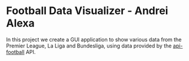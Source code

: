 # Football Data Visualizer - Andrei Alexa

In this project we create a GUI application to show various data from the Premier League, La Liga and Bundesliga,
using data provided by the [api-football](https://www.api-football.com/) API.  